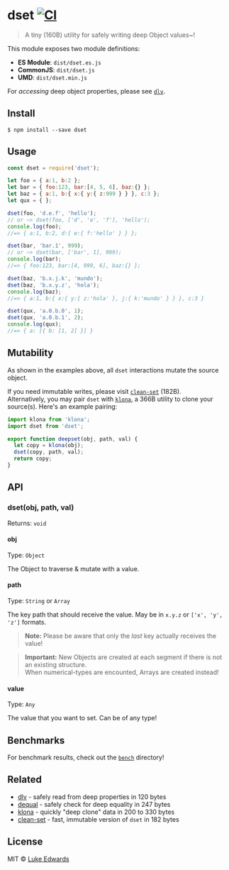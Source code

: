 # dset [![CI](https://github.com/lukeed/dset/workflows/CI/badge.svg?branch=master&event=push)](https://github.com/lukeed/dset/actions)

> A tiny (160B) utility for safely writing deep Object values~!

This module exposes two module definitions:

* **ES Module**: `dist/dset.es.js`
* **CommonJS**: `dist/dset.js`
* **UMD**: `dist/dset.min.js`

For _accessing_ deep object properties, please see [`dlv`](https://github.com/developit/dlv).

## Install

```
$ npm install --save dset
```


## Usage

```js
const dset = require('dset');

let foo = { a:1, b:2 };
let bar = { foo:123, bar:[4, 5, 6], baz:{} };
let baz = { a:1, b:{ x:{ y:{ z:999 } } }, c:3 };
let qux = { };

dset(foo, 'd.e.f', 'hello');
// or ~> dset(foo, ['d', 'e', 'f'], 'hello');
console.log(foo);
//=> { a:1, b:2, d:{ e:{ f:'hello' } } };

dset(bar, 'bar.1', 999);
// or ~> dset(bar, ['bar', 1], 999);
console.log(bar);
//=> { foo:123, bar:[4, 999, 6], baz:{} };

dset(baz, 'b.x.j.k', 'mundo');
dset(baz, 'b.x.y.z', 'hola');
console.log(baz);
//=> { a:1, b:{ x:{ y:{ z:'hola' }, j:{ k:'mundo' } } }, c:3 }

dset(qux, 'a.0.b.0', 1);
dset(qux, 'a.0.b.1', 2);
console.log(qux);
//=> { a: [{ b: [1, 2] }] }
```

## Mutability

As shown in the examples above, all `dset` interactions mutate the source object.

If you need immutable writes, please visit [`clean-set`](https://github.com/fwilkerson/clean-set) (182B).<br>
Alternatively, you may pair `dset` with [`klona`](https://github.com/lukeed/klona), a 366B utility to clone your source(s). Here's an example pairing:

```js
import klona from 'klona';
import dset from 'dset';

export function deepset(obj, path, val) {
  let copy = klona(obj);
  dset(copy, path, val);
  return copy;
}
```


## API

### dset(obj, path, val)

Returns: `void`

#### obj

Type: `Object`

The Object to traverse & mutate with a value.

#### path

Type: `String` or `Array`

The key path that should receive the value. May be in `x.y.z` or `['x', 'y', 'z']` formats.

> **Note:** Please be aware that only the _last_ key actually receives the value!

> **Important:** New Objects are created at each segment if there is not an existing structure.<br>When numerical-types are encounted, Arrays are created instead!

#### value

Type: `Any`

The value that you want to set. Can be of any type!


## Benchmarks

For benchmark results, check out the [`bench`](/bench) directory!


## Related

- [dlv](https://github.com/developit/dlv) - safely read from deep properties in 120 bytes
- [dequal](https://github.com/lukeed/dequal) - safely check for deep equality in 247 bytes
- [klona](https://github.com/lukeed/klona) - quickly "deep clone" data in 200 to 330 bytes
- [clean-set](https://github.com/fwilkerson/clean-set) - fast, immutable version of `dset` in 182 bytes


## License

MIT © [Luke Edwards](https://lukeed.com)
